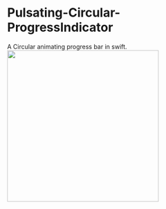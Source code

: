 # Pulsating-Circular-ProgressIndicator
A Circular animating progress bar in swift. <br>
<img src="https://user-images.githubusercontent.com/28748775/42556356-f7439e18-8508-11e8-9d42-baf2f96f271a.gif" height="350">
